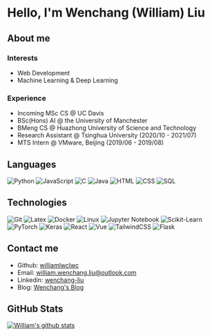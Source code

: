 # Hello, I'm Wenchang (William) Liu

## About me

### Interests

* Web Development
* Machine Learning & Deep Learning

### Experience

* Incoming MSc CS @ UC Davis
* BSc(Hons) AI @ the University of Manchester
* BMeng CS @ Huazhong University of Science and Technology
* Research Assistant @ Tsinghua University (2020/10 - 2021/07)
* MTS Intern @ VMware, Beijing (2019/06 - 2019/08)

## Languages

![Python](https://img.shields.io/badge/-Python-000?&logo=Python)
![JavaScript](https://img.shields.io/badge/-JavaScript-000?&logo=JavaScript)
![C](https://img.shields.io/badge/-C-000?&logo=C)
![Java](https://img.shields.io/badge/-Java-000?&logo=Java)
![HTML](https://img.shields.io/badge/-HTML-000?&logo=HTML5)
![CSS](https://img.shields.io/badge/-CSS-000?&logo=CSS3)
![SQL](https://img.shields.io/badge/-SQL-000?&logo=MongoDB)

## Technologies

![Git](https://img.shields.io/badge/-Git-000?&logo=Git)
![Latex](https://img.shields.io/badge/-Latex-000?&logo=Latex)
![Docker](https://img.shields.io/badge/-Docker-000?&logo=Docker)
![Linux](https://img.shields.io/badge/-Linux-000?&logo=Linux)
![Jupyter Notebook](https://img.shields.io/badge/-Jupyter-000?&logo=Jupyter)
![Scikit-Learn](https://img.shields.io/badge/-Sklearn-000?&logo=Scikit-Learn)
![PyTorch](https://img.shields.io/badge/-PyTorch-000?&logo=PyTorch)
![Keras](https://img.shields.io/badge/-Keras-000?&logo=Keras)
![React](https://img.shields.io/badge/-React-000?&logo=React)
![Vue](https://img.shields.io/badge/-Vue-000?&logo=Vue.js)
![TailwindCSS](https://img.shields.io/badge/-TailwindCSS-000?&logo=TailwindCSS)
![Flask](https://img.shields.io/badge/-Flask-000?&logo=Flask)

## Contact me

* Github: [williamlwclwc](https://github.com/williamlwclwc)
* Email: [william.wenchang.liu@outlook.com](mailto:william.wenchang.liu@outlook.com)
* Linkedin: [wenchang-liu](https://www.linkedin.com/in/wenchang-liu-938a6bb2)
* Blog: [Wenchang's Blog](https://williamlwclwc.github.io)

## GitHub Stats

[![William's github stats](https://github-readme-stats.vercel.app/api?username=williamlwclwc)](https://github.com/williamlwclwc/github-readme-stats)
